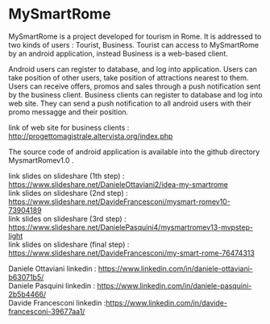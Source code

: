 # MySmartRome

MySmartRome is a project developed for tourism in Rome. It is addressed to two kinds of users : Tourist, Business.
Tourist can access to MySmartRome by an android application, instead Business is a web-based client.

Android users can register to database, and log into application. Users can take position of other users, take position of attractions nearest to them. Users can receive offers, promos and sales through a push notification sent by the business client. 
Business clients can register to database and log into web site. They can send a push notification to all android users with their promo messagge and their position. 

link of web site for business clients : http://progettomagistrale.altervista.org/index.php

The source code of android application is available into the github directory MysmartRomev1.0 .


link slides on slideshare (1th step)   : https://www.slideshare.net/DanieleOttaviani2/idea-my-smartrome <br>
link slides on slideshare (2nd step)   : https://www.slideshare.net/DavideFrancesconi/mysmart-romev10-73904189 <br>
link slides on slideshare (3rd step)   : https://www.slideshare.net/DanielePasquini4/mysmartromev13-mvpstep-light <br>
link slides on slideshare (final step) : https://www.slideshare.net/DavideFrancesconi/my-smart-rome-76474313 <br>

Daniele Ottaviani linkedin   : https://www.linkedin.com/in/daniele-ottaviani-b63071b5/<br>
Daniele Pasquini linkedin   : https://www.linkedin.com/in/daniele-pasquini-2b5b4466/<br>
Davide Francesconi linkedin :https://www.linkedin.com/in/davide-francesconi-39677aa1/<br>
